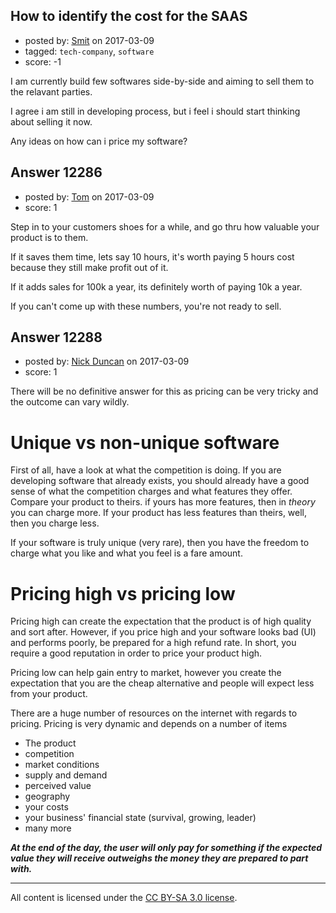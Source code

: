 ## How to identify the cost for the SAAS

- posted by: [Smit](https://stackexchange.com/users/7665731/smit) on 2017-03-09
- tagged: `tech-company`, `software`
- score: -1

<p>I am currently build few softwares side-by-side and aiming to sell them to the relavant parties. </p>

<p>I agree i am still in developing process, but i feel i should start thinking about selling it now. </p>

<p>Any ideas on how can i price my software?</p>



## Answer 12286

- posted by: [Tom](https://stackexchange.com/users/1841165/tom) on 2017-03-09
- score: 1

<p>Step in to your customers shoes for a while, and go thru how valuable your product is to them.</p>

<p>If it saves them time, lets say 10 hours, it's worth paying 5 hours cost because they still make profit out of it. </p>

<p>If it adds sales for 100k a year, its definitely worth of paying 10k a year.</p>

<p>If you can't come up with these numbers, you're not ready to sell.</p>



## Answer 12288

- posted by: [Nick Duncan](https://stackexchange.com/users/5384292/nick-duncan) on 2017-03-09
- score: 1

<p>There will be no definitive answer for this as pricing can be very tricky and the outcome can vary wildly.</p>

<h1>Unique vs non-unique software</h1>

<p>First of all, have a look at what the competition is doing. If you are developing software that already exists, you should already have a good sense of what the competition charges and what features they offer. Compare your product to theirs. if yours has more features, then in <em>theory</em> you can charge more. If your product has less features than theirs, well, then you charge less.</p>

<p>If your software is truly unique (very rare), then you have the freedom to charge what you like and what you feel is a fare amount.</p>

<h1>Pricing high vs pricing low</h1>

<p>Pricing high can create the expectation that the product is of high quality and sort after. However, if you price high and your software looks bad (UI) and performs poorly, be prepared for a high refund rate. In short, you require a good reputation in order to price your product high.</p>

<p>Pricing low can help gain entry to market, however you create the expectation that you are the cheap alternative and people will expect less from your product.</p>

<p>There are a huge number of resources on the internet with regards to pricing. Pricing is very dynamic and depends on a number of items</p>

<ul>
<li>The product</li>
<li>competition</li>
<li>market conditions</li>
<li>supply and demand</li>
<li>perceived value</li>
<li>geography</li>
<li>your costs</li>
<li>your business' financial state (survival, growing, leader)</li>
<li>many more</li>
</ul>

<p><strong><em>At the end of the day, the user will only pay for something if the expected value they will receive outweighs the money they are prepared to part with.</em></strong></p>




---

All content is licensed under the [CC BY-SA 3.0 license](https://creativecommons.org/licenses/by-sa/3.0/).
